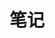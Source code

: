 ---
title: 笔记
image: "images/recommend_site/xingyouji.jpg"
description: 不是最好的笔记,但是你看得懂的笔记
#type: page
---